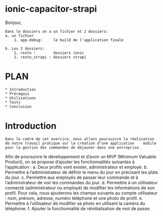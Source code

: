  # ionic-capacitor-strapi 
 Bonjour,

    Dans le dossiers on a un fichier et 2 dossiers:
    a. un fichier
        1. app-debug:     le build de l'application finale
  
    b. Les 2 dossiers:
        1. resto :        dossiers ionic
        2. resto_strapi : dossiers strapi
    
# PLAN

    * Introduction
    * Prérequis
    * Utilisations
    * Tests
    * Conclusion

# Introduction
    Dans le cadre de cet exercice, nous allons poursuivre la réalisation de notre travail pratique sur la création d’une application    mobile pour la gestion des commandes de déjeuner dans une entreprise.
Afin de poursuivre le développement et d’avoir un MVP (Minimum Valuable Product), on se propose d’ajouter les fonctionnalités suivantes à l’application :
    a. Deux profils vont exister, administrateur et employé.
    b. Permettre à l’administrateur de définir le menu du jour en précisant les plats du jour.
    c. Permettre aux employés de passer leur commande et à l’administrateur de voir les commandes du jour.
    d. Permettre à un utilisateur connecté (administrateur ou employé) de modifier les informations de son profil. Pour cela, nous        ajouterons les champs suivants au compte utilisateur : nom, prénom, adresse, numéro téléphone et une photo de profil.
    e. Permettre à l’utilisateur de modifier sa photo en utilisant la caméra du téléphone.
    f. Ajouter la fonctionnalité de réinitialisation de mot de passe.



